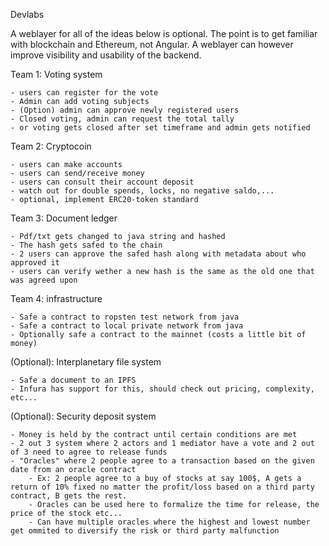 Devlabs
 
A weblayer for all of the ideas below is optional. The point is to get familiar with blockchain and Ethereum, not Angular.
A weblayer can however improve visibility and usability of the backend.
 
Team 1: Voting system

	- users can register for the vote
	- Admin can add voting subjects
	- (Option) admin can approve newly registered users
	- Closed voting, admin can request the total tally
	- or voting gets closed after set timeframe and admin gets notified
Team 2: Cryptocoin

	- users can make accounts
	- users can send/receive money
	- users can consult their account deposit
	- watch out for double spends, locks, no negative saldo,...
	- optional, implement ERC20-token standard
Team 3: Document ledger

	- Pdf/txt gets changed to java string and hashed
	- The hash gets safed to the chain
	- 2 users can approve the safed hash along with metadata about who approved it
	- users can verify wether a new hash is the same as the old one that was agreed upon
Team 4: infrastructure

	- Safe a contract to ropsten test network from java
	- Safe a contract to local private network from java
	- Optionally safe a contract to the mainnet (costs a little bit of money)
	
(Optional): Interplanetary file system

	- Safe a document to an IPFS
	- Infura has support for this, should check out pricing, complexity, etc...
	
(Optional): Security deposit system

	- Money is held by the contract until certain conditions are met
	- 2 out 3 system where 2 actors and 1 mediator have a vote and 2 out of 3 need to agree to release funds
	- "Oracles" where 2 people agree to a transaction based on the given date from an oracle contract 
		- Ex: 2 people agree to a buy of stocks at say 100$, A gets a return of 10% fixed no matter the profit/loss based on a third party contract, B gets the rest. 
        - Oracles can be used here to formalize the time for release, the price of the stock etc...
        - Can have multiple oracles where the highest and lowest number get ommited to diversify the risk or third party malfunction